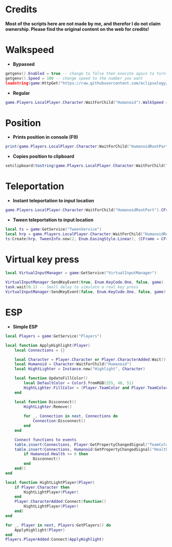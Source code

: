 # Credits
**Most of the scripts here are not made by me, and therefor I do not claim ownership. Please find the original content on the web for credits!**

# Walkspeed
- **Bypassed**
```lua
getgenv().Enabled = true -- change to false then execute again to turn off
getgenv().Speed = 100 -- change speed to the number you want
loadstring(game:HttpGet("https://raw.githubusercontent.com/eclipsology/SimpleSpeed/main/SimpleSpeed.lua"))()
```
- **Regular**
```lua
game.Players.LocalPlayer.Character:WaitForChild("Humanoid").WalkSpeed = 100
```
# Position
- **Prints position in console (F9)**
```lua
print(game.Players.LocalPlayer.Character:WaitForChild("HumanoidRootPart").Position)
```
- **Copies position to clipboard**
```lua
setclipboard(tostring(game.Players.LocalPlayer.Character:WaitForChild("HumanoidRootPart").Position))
```
# Teleportation
- **Instant teleportation to input location**
```lua
game.Players.LocalPlayer.Character:WaitForChild("HumanoidRootPart").CFrame = CFrame.new(-35.5964, 2.9999, 69.7662)
```
- **Tween teleportation to input location**
```lua
local ts = game:GetService("TweenService") 
local hrp = game.Players.LocalPlayer.Character:WaitForChild("HumanoidRootPart") 
ts:Create(hrp, TweenInfo.new(2, Enum.EasingStyle.Linear), {CFrame = CFrame.new(-35.5964, 2.9999, 69.7662)}):Play()
```
# Virtual key press
```lua
local VirtualInputManager = game:GetService("VirtualInputManager")

VirtualInputManager:SendKeyEvent(true, Enum.KeyCode.One, false, game)
task.wait(0.1) -- Small delay to simulate a real key press
VirtualInputManager:SendKeyEvent(false, Enum.KeyCode.One, false, game)
```

# ESP
- **Simple ESP**
```lua
local Players = game:GetService("Players")

local function ApplyHighlight(Player)
    local Connections = {}

    local Character = Player.Character or Player.CharacterAdded:Wait()
    local Humanoid = Character:WaitForChild("Humanoid")
    local HightLighter = Instance.new("Highlight", Character)

    local function UpdateFillColor()
        local DefaultColor = Color3.fromRGB(255, 48, 51)
        HightLighter.FillColor = (Player.TeamColor and Player.TeamColor.Color) or DefaultColor
    end

    local function Disconnect()
        HightLighter:Remove()
        
        for _, Connection in next, Connections do
            Connection:Disconnect()
        end
    end

    Connect functions to events
    table.insert(Connections, Player:GetPropertyChangedSignal("TeamColor"):Connect(UpdateFillColor))
    table.insert(Connections, Humanoid:GetPropertyChangedSignal("Health"):Connect(function()
        if Humanoid.Health <= 0 then
            Disconnect()
        end
    end))
end

local function HightLightPlayer(Player)
    if Player.Character then
        HightLightPlayer(Player)
    end
    Player.CharacterAdded:Connect(function()
        HightLightPlayer(Player)
    end)
end

for _, Player in next, Players:GetPlayers() do
    ApplyHighlight(Player)
end
Players.PlayerAdded:Connect(ApplyHighlight)
```
